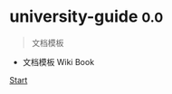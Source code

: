 <!-- _coverpage.md -->

<!-- ![logo](_media/icon.svg) -->

# university-guide <small>0.0</small>

> 文档模板

- 文档模板 Wiki Book

<!-- [GitHub](https://github.com/docsifyjs/docsify/) -->
[Start](#university-guide)

